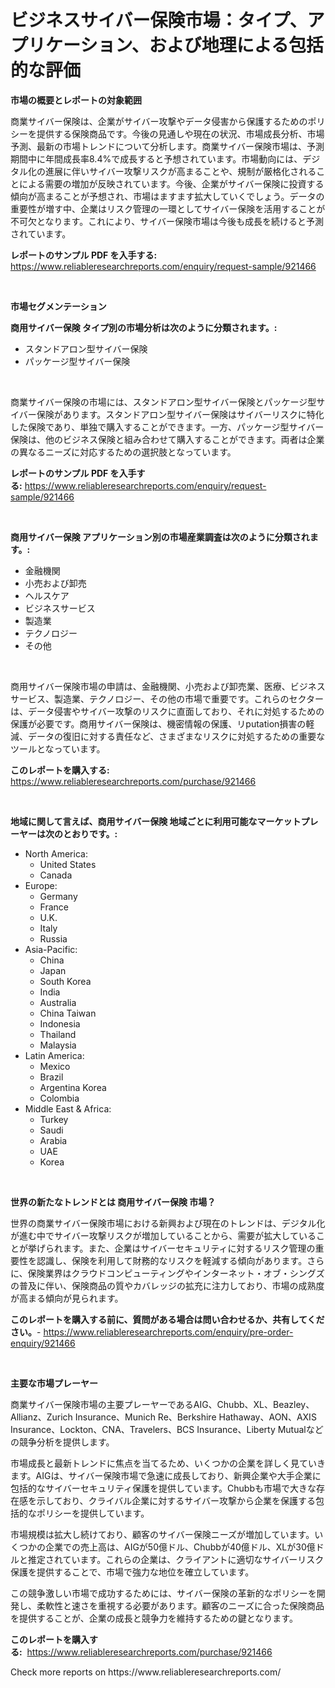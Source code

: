 <p><h1>ビジネスサイバー保険市場：タイプ、アプリケーション、および地理による包括的な評価</h1></p><p><strong>市場の概要とレポートの対象範囲</strong></p>
<p><p>商業サイバー保険は、企業がサイバー攻撃やデータ侵害から保護するためのポリシーを提供する保険商品です。今後の見通しや現在の状況、市場成長分析、市場予測、最新の市場トレンドについて分析します。商業サイバー保険市場は、予測期間中に年間成長率8.4%で成長すると予想されています。市場動向には、デジタル化の進展に伴いサイバー攻撃リスクが高まることや、規制が厳格化されることによる需要の増加が反映されています。今後、企業がサイバー保険に投資する傾向が高まることが予想され、市場はますます拡大していくでしょう。データの重要性が増す中、企業はリスク管理の一環としてサイバー保険を活用することが不可欠となります。これにより、サイバー保険市場は今後も成長を続けると予測されています。</p></p>
<p><strong>レポートのサンプル PDF を入手する:</strong> <a href="https://www.reliableresearchreports.com/enquiry/request-sample/921466">https://www.reliableresearchreports.com/enquiry/request-sample/921466</a></p>
<p>&nbsp;</p>
<p><strong>市場セグメンテーション</strong></p>
<p><strong>商用サイバー保険 タイプ別の市場分析は次のように分類されます。:</strong></p>
<p><ul><li>スタンドアロン型サイバー保険</li><li>パッケージ型サイバー保険</li></ul></p>
<p>&nbsp;</p>
<p><p>商業サイバー保険の市場には、スタンドアロン型サイバー保険とパッケージ型サイバー保険があります。スタンドアロン型サイバー保険はサイバーリスクに特化した保険であり、単独で購入することができます。一方、パッケージ型サイバー保険は、他のビジネス保険と組み合わせて購入することができます。両者は企業の異なるニーズに対応するための選択肢となっています。</p></p>
<p><strong>レポートのサンプル PDF を入手する:</strong>&nbsp;<a href="https://www.reliableresearchreports.com/enquiry/request-sample/921466">https://www.reliableresearchreports.com/enquiry/request-sample/921466</a></p>
<p>&nbsp;</p>
<p><strong> 商用サイバー保険 アプリケーション別の市場産業調査は次のように分類されます。:</strong></p>
<p><ul><li>金融機関</li><li>小売および卸売</li><li>ヘルスケア</li><li>ビジネスサービス</li><li>製造業</li><li>テクノロジー</li><li>その他</li></ul></p>
<p>&nbsp;</p>
<p><p>商用サイバー保険市場の申請は、金融機関、小売および卸売業、医療、ビジネスサービス、製造業、テクノロジー、その他の市場で重要です。これらのセクターは、データ侵害やサイバー攻撃のリスクに直面しており、それに対処するための保護が必要です。商用サイバー保険は、機密情報の保護、リputation損害の軽減、データの復旧に対する責任など、さまざまなリスクに対処するための重要なツールとなっています。</p></p>
<p><strong>このレポートを購入する:</strong>&nbsp; <a href="https://www.reliableresearchreports.com/purchase/921466">https://www.reliableresearchreports.com/purchase/921466</a></p>
<p>&nbsp;</p>
<p><strong>地域に関して言えば、商用サイバー保険 地域ごとに利用可能なマーケットプレーヤーは次のとおりです。:</strong></p>
<p><ul>
    <li>
        North America:
        <ul>
            <li>United States</li>
            <li>Canada</li>
        </ul>
    </li>
    <li>
        Europe:
        <ul>
            <li>Germany</li>
            <li>France</li>
            <li>U.K.</li>
            <li>Italy</li>
            <li>Russia</li>
        </ul>
    </li>
    <li>
        Asia-Pacific:
        <ul>
            <li>China</li>
            <li>Japan</li>
            <li>South Korea</li>
            <li>India</li>
            <li>Australia</li>
            <li>China Taiwan</li>
            <li>Indonesia</li>
            <li>Thailand</li>
            <li>Malaysia</li>
        </ul>
    </li>
    <li>
        Latin America:
        <ul>
            <li>Mexico</li>
            <li>Brazil</li>
            <li>Argentina Korea</li>
            <li>Colombia</li>
        </ul>
    </li>
    <li>
        Middle East & Africa:
        <ul>
            <li>Turkey</li>
            <li>Saudi</li>
            <li>Arabia</li>
            <li>UAE</li>
            <li>Korea</li>
        </ul>
    </li>
    </ul></p>
<p>&nbsp;</p>
<p><strong>世界の新たなトレンドとは 商用サイバー保険 市場？</strong></p>
<p><p>世界の商業サイバー保険市場における新興および現在のトレンドは、デジタル化が進む中でサイバー攻撃リスクが増加していることから、需要が拡大していることが挙げられます。また、企業はサイバーセキュリティに対するリスク管理の重要性を認識し、保険を利用して財務的なリスクを軽減する傾向があります。さらに、保険業界はクラウドコンピューティングやインターネット・オブ・シングズの普及に伴い、保険商品の質やカバレッジの拡充に注力しており、市場の成熟度が高まる傾向が見られます。</p></p>
<p><strong>このレポートを購入する前に、質問がある場合は問い合わせるか、共有してください。</strong>- <a href="https://www.reliableresearchreports.com/enquiry/pre-order-enquiry/921466">https://www.reliableresearchreports.com/enquiry/pre-order-enquiry/921466</a></p>
<p>&nbsp;</p>
<p><strong>主要な市場プレーヤー</strong></p>
<p><p>商業サイバー保険市場の主要プレーヤーであるAIG、Chubb、XL、Beazley、Allianz、Zurich Insurance、Munich Re、Berkshire Hathaway、AON、AXIS Insurance、Lockton、CNA、Travelers、BCS Insurance、Liberty Mutualなどの競争分析を提供します。</p><p>市場成長と最新トレンドに焦点を当てるため、いくつかの企業を詳しく見ていきます。AIGは、サイバー保険市場で急速に成長しており、新興企業や大手企業に包括的なサイバーセキュリティ保護を提供しています。Chubbも市場で大きな存在感を示しており、クライバル企業に対するサイバー攻撃から企業を保護する包括的なポリシーを提供しています。</p><p>市場規模は拡大し続けており、顧客のサイバー保険ニーズが増加しています。いくつかの企業での売上高は、AIGが50億ドル、Chubbが40億ドル、XLが30億ドルと推定されています。これらの企業は、クライアントに適切なサイバーリスク保護を提供することで、市場で強力な地位を確立しています。</p><p>この競争激しい市場で成功するためには、サイバー保険の革新的なポリシーを開発し、柔軟性と速さを重視する必要があります。顧客のニーズに合った保険商品を提供することが、企業の成長と競争力を維持するための鍵となります。</p></p>
<p><strong>このレポートを購入する:</strong>&nbsp;&nbsp;<a href="https://www.reliableresearchreports.com/purchase/921466">https://www.reliableresearchreports.com/purchase/921466</a></p>
<p>Check more reports on https://www.reliableresearchreports.com/</p>